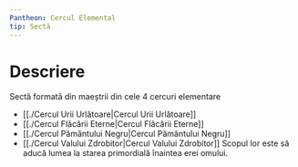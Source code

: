 ```yaml
---
Pantheon: Cercul Elemental
tip: Sectă
---
```


# Descriere
Sectă formată din maeștrii din cele 4 cercuri elementare
- [[./Cercul Urii Urlătoare|Cercul Urii Urlătoare]] 
- [[./Cercul Flăcării Eterne|Cercul Flăcării Eterne]] 
- [[./Cercul Pământului Negru|Cercul Pământului Negru]] 
- [[./Cercul Valului Zdrobitor|Cercul Valului Zdrobitor]] 
Scopul lor este să aducă lumea la starea primordială înaintea erei omului. 

